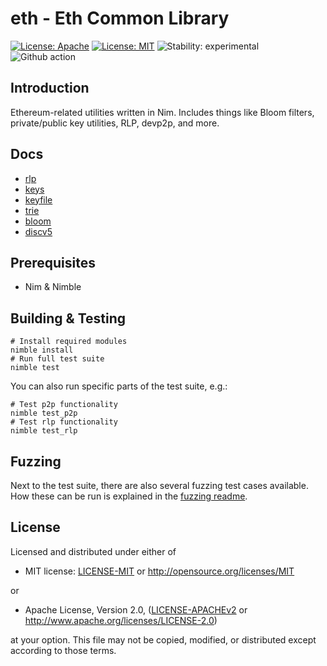 # eth - Eth Common Library

[![License: Apache](https://img.shields.io/badge/License-Apache%202.0-blue.svg)](https://opensource.org/licenses/Apache-2.0)
[![License: MIT](https://img.shields.io/badge/License-MIT-blue.svg)](https://opensource.org/licenses/MIT)
![Stability: experimental](https://img.shields.io/badge/stability-experimental-orange.svg)
![Github action](https://github.com/status-im/nim-eth/workflows/CI/badge.svg)

## Introduction

Ethereum-related utilities written in Nim. Includes things like Bloom filters, private/public key utilities, RLP, devp2p, and more.

## Docs

- [rlp](doc/rlp.md)
- [keys](doc/keys.md)
- [keyfile](doc/keyfile.md)
- [trie](doc/trie.md)
- [bloom](doc/bloom.md)
- [discv5](doc/discv5.md)

## Prerequisites

- Nim & Nimble

## Building & Testing
```
# Install required modules
nimble install
# Run full test suite
nimble test
```

You can also run specific parts of the test suite, e.g.:
```
# Test p2p functionality
nimble test_p2p
# Test rlp functionality
nimble test_rlp
```
## Fuzzing
Next to the test suite, there are also several fuzzing test cases available.
How these can be run is explained in the [fuzzing readme](https://github.com/status-im/nim-eth/blob/master/tests/fuzzing/readme.md).

## License

Licensed and distributed under either of

* MIT license: [LICENSE-MIT](LICENSE-MIT) or http://opensource.org/licenses/MIT

or

* Apache License, Version 2.0, ([LICENSE-APACHEv2](LICENSE-APACHEv2) or http://www.apache.org/licenses/LICENSE-2.0)

at your option. This file may not be copied, modified, or distributed except according to those terms.
